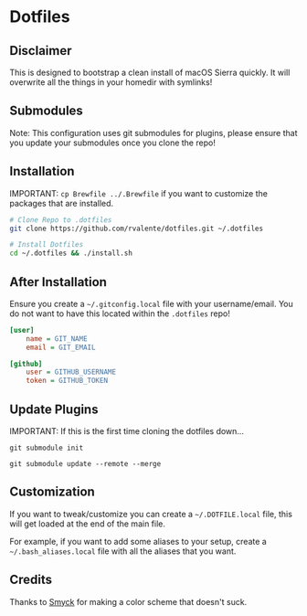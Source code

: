 # Dotfiles

## Disclaimer

This is designed to bootstrap a clean install of macOS Sierra quickly.
It will overwrite all the things in your homedir with symlinks!

## Submodules

Note: This configuration uses git submodules for plugins, please ensure that you update your submodules once you clone the repo!

## Installation

IMPORTANT: `cp Brewfile ../.Brewfile` if you want to customize the packages that are installed.

``` bash
# Clone Repo to .dotfiles
git clone https://github.com/rvalente/dotfiles.git ~/.dotfiles

# Install Dotfiles
cd ~/.dotfiles && ./install.sh
```

## After Installation

Ensure you create a `~/.gitconfig.local` file with your username/email.
You do not want to have this located within the `.dotfiles` repo!

``` ini
[user]
	name = GIT_NAME
	email = GIT_EMAIL

[github]
	user = GITHUB_USERNAME
	token = GITHUB_TOKEN
```

## Update Plugins

IMPORTANT: If this is the first time cloning the dotfiles down...

```
git submodule init
```

```
git submodule update --remote --merge
```

## Customization

If you want to tweak/customize you can create a `~/.DOTFILE.local` file, this will get loaded at the end of the main file.

For example, if you want to add some aliases to your setup, create a `~/.bash_aliases.local` file with all the aliases that you want.


## Credits

Thanks to [Smyck](http://color.smyck.org) for making a color scheme that doesn't suck.
